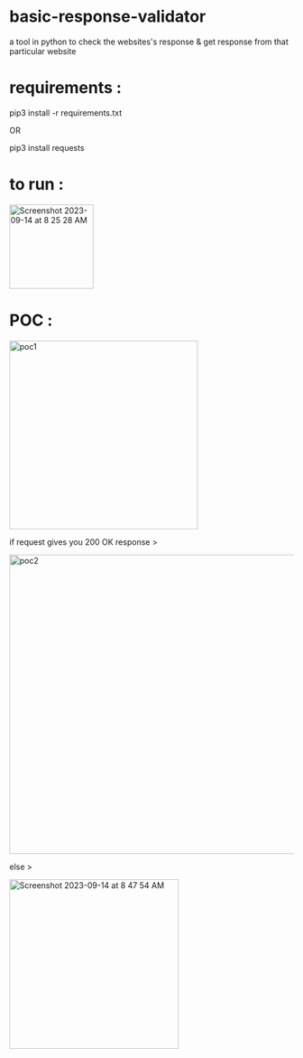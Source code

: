 # basic-response-validator
a tool in python to check the websites's response &amp; get response from that particular website

# requirements : 

pip3 install -r requirements.txt

OR 

pip3 install requests

# to run : 

<img width="149" alt="Screenshot 2023-09-14 at 8 25 28 AM" src="https://github.com/p474nj4y/basic-response-validator/assets/109905193/896e3fe9-f1e4-4d3c-9d34-ae00bfb34c6e">

# POC :

<img width="334" alt="poc1" src="https://github.com/p474nj4y/basic-response-validator/assets/109905193/aeef78a3-7052-4b68-8144-eb715ff1399e">

if request gives you 200 OK response > 

<img width="530" alt="poc2" src="https://github.com/p474nj4y/basic-response-validator/assets/109905193/ef318f05-e37b-423b-8238-4f917c9a4d6e">

else >

<img width="300" alt="Screenshot 2023-09-14 at 8 47 54 AM" src="https://github.com/p474nj4y/basic-response-validator/assets/109905193/8fc0566d-235a-474b-9cd8-ccb1464fbca9">



